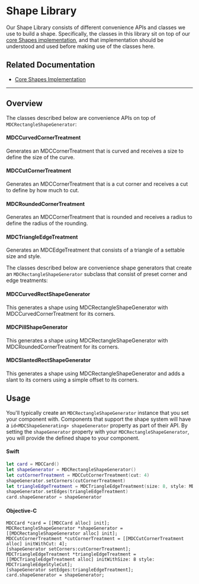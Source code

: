 # Shape Library

Our Shape Library consists of different convenience APIs and classes we use to build a shape.
Specifically, the classes in this library sit on top of our [core Shapes implementation](../../Shapes), and that implementation
should be understood and used before making use of the classes here.

## Related Documentation

* [Core Shapes Implementation](../../Shapes)

<!-- toc -->

- - -

## Overview

The classes described below are convenience APIs on top of `MDCRectangleShapeGenerator`:

#### MDCCurvedCornerTreatment

Generates an MDCCornerTreatment that is curved and receives a size to define the size of the curve.

#### MDCCutCornerTreatment

Generates an MDCCornerTreatment that is a cut corner and receives a cut to define by how much to cut.

#### MDCRoundedCornerTreatment

Generates an MDCCornerTreatment that is rounded and receives a radius to define the radius of the rounding.

#### MDCTriangleEdgeTreatment

Generates an MDCEdgeTreatment that consists of a triangle of a settable size and style.

The classes described below are convenience shape generators that create an `MDCRectangleShapeGenerator` subclass that consist of preset corner and edge treatments:

#### MDCCurvedRectShapeGenerator

This generates a shape using MDCRectangleShapeGenerator with MDCCurvedCornerTreatment for its corners.

#### MDCPillShapeGenerator

This generates a shape using MDCRectangleShapeGenerator with MDCRoundedCornerTreatment for its corners.

#### MDCSlantedRectShapeGenerator

This generates a shape using MDCRectangleShapeGenerator and adds a slant to its corners using a simple offset to its corners.


## Usage

You'll typically create an `MDCRectangleShapeGenerator` instance that you set your component with.
Components that support the shape system will have a `id<MDCShapeGenerating> shapeGenerator` property as part of their API.
By setting the `shapeGenerator` property with your `MDCRectangleShapeGenerator`, you will provide the defined shape to your component.

<!--<div class="material-code-render" markdown="1">-->
#### Swift
```swift
let card = MDCCard()
let shapeGenerator = MDCRectangleShapeGenerator()
let cutCornerTreatment = MDCCutCornerTreatment(cut: 4)
shapeGenerator.setCorners(cutCornerTreatment)
let triangleEdgeTreatment = MDCTriangleEdgeTreatment(size: 8, style: MDCTriangleEdgeStyleCut)
shapeGenerator.setEdges(triangleEdgeTreatment)
card.shapeGenerator = shapeGenerator
```

#### Objective-C

```objc
MDCCard *card = [[MDCCard alloc] init];
MDCRectangleShapeGenerator *shapeGenerator = [[MDCRectangleShapeGenerator alloc] init];
MDCCutCornerTreatment *cutCornerTreatment = [[MDCCutCornerTreatment alloc] initWithCut: 4];
[shapeGenerator setCorners:cutCornerTreatment];
MDCTriangleEdgeTreatment *triangleEdgeTreatment = [[MDCTriangleEdgeTreatment alloc] initWithSize: 8 style: MDCTriangleEdgeStyleCut];
[shapeGenerator setEdges:triangleEdgeTreatment];
card.shapeGenerator = shapeGenerator;
```
<!--</div>-->
